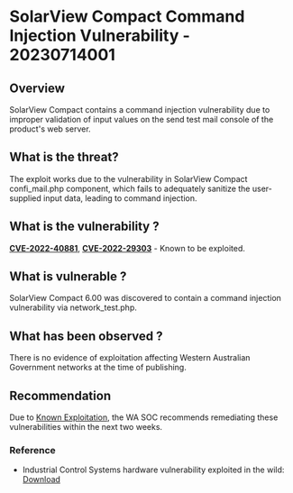 # SolarView Compact Command Injection Vulnerability - 20230714001

## Overview

SolarView Compact contains a command injection vulnerability due to improper validation of input values on the send test mail console of the product's web server.

## What is the threat?

The exploit works due to the vulnerability in SolarView Compact confi_mail.php component, which fails to adequately sanitize the user-supplied input data, leading to command injection.

## What is the vulnerability ?

[**CVE-2022-40881**](https://web.nvd.nist.gov/view/vuln/detail?vulnId=CVE-2022-40881), [**CVE-2022-29303**](https://web.nvd.nist.gov/view/vuln/detail?vulnId=CVE-2022-29303) - Known to be exploited.

## What is vulnerable ?

SolarView Compact 6.00 was discovered to contain a command injection vulnerability via network_test.php.

## What has been observed ?

There is no evidence of exploitation affecting Western Australian Government networks at the time of publishing.

## Recommendation

Due to [Known Exploitation](nvd.nist.gov/vuln/detail/CVE-2022-29303), the WA SOC recommends remediating these vulnerabilities within the next two weeks.

### Reference

* Industrial Control Systems hardware vulnerability exploited in the wild: [Download](https://filestore.fortinet.com/fortiguard/outbreak_alert/solarview_compact_command_injection_vulnerability/report.pdf)



